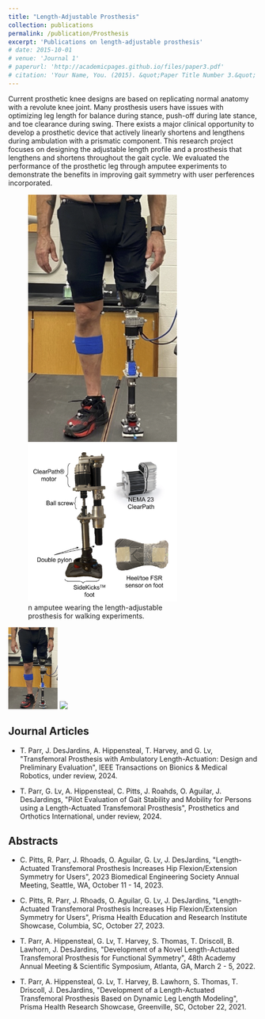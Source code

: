 ```yaml
---
title: "Length-Adjustable Prosthesis"
collection: publications
permalink: /publication/Prosthesis
excerpt: 'Publications on length-adjustable prosthesis'
# date: 2015-10-01
# venue: 'Journal 1'
# paperurl: 'http://academicpages.github.io/files/paper3.pdf'
# citation: 'Your Name, You. (2015). &quot;Paper Title Number 3.&quot; <i>Journal 1</i>. 1(3).'
---
```

Current prosthetic knee designs are based on replicating normal anatomy with a revolute knee joint. Many prosthesis users have issues with optimizing leg length for balance during stance, push-off during late stance, and toe clearance during swing. There exists a major clinical opportunity to develop a prosthetic device that actively linearly shortens and lengthens during ambulation with a prismatic component. This research project focuses on designing the adjustable length profile and a prosthesis that lengthens and shortens throughout the gait cycle. We evaluated the performance of the prosthetic leg through amputee experiments to demonstrate the benefits in improving gait symmetry with user perferences incorporated. 

<!-- <figure>
    <img align="center" width="50" height="50" src="/images/Amputee.png">
    <img align="center" width="50" height="50" src="/images/MachineDesign.png">
    <figcaption> An amputee wearing the length-adjustable prosthesis for walking experiments.</figcaption>
</figure> -->


<figure class="image image-style-side image_resized" style="width:60%; height:40%;">
    <img src="/images/Amputee.png">
    <img src="/images/MachineDesign.png">
    <figcaption>
       n amputee wearing the length-adjustable prosthesis for walking experiments.
    </figcaption>
</figure>

<p float="left">
  <img src="/images/Amputee.png" width="100" />
  <img src="/images/MachineDesign.png.png" width="100" /> 
</p>

<!-- 
<img align="right" width="250" height="250" src="/images/Amputee.png">
<img align="right" width="250" height="250" src="/images/MachineDesign.png"> -->

Journal Articles
---
* T. Parr, J. DesJardins, A. Hippensteal, T. Harvey, and G. Lv, "Transfemoral Prosthesis with Ambulatory Length-Actuation: Design and Preliminary Evaluation", IEEE Transactions on Bionics & Medical Robotics, under review, 2024. 

* T. Parr, G. Lv, A. Hippensteal, C. Pitts, J. Roahds, O. Aguilar, J. DesJardings, "Pilot Evaluation of Gait Stability and Mobility for Persons using a Length-Actuated Transfemoral Prosthesis", Prosthetics and Orthotics International, under review, 2024. 

Abstracts
---
* C. Pitts, R. Parr, J. Rhoads, O. Aguilar, G. Lv, J. DesJardins, "Length-Actuated Transfemoral Prosthesis Increases Hip Flexion/Extension Symmetry for Users", 2023 Biomedical Engineering Society Annual Meeting, Seattle, WA, October 11 - 14, 2023. 

* C. Pitts, R. Parr, J. Rhoads, O. Aguilar, G. Lv, J. DesJardins, "Length-Actuated Transfemoral Prosthesis Increases Hip Flexion/Extension Symmetry for Users", Prisma Health Education and Research Institute Showcase, Columbia, SC, October 27, 2023.

* T. Parr, A. Hippensteal, G. Lv, T. Harvey, S. Thomas, T. Driscoll, B. Lawhorn, J. DesJardins, "Development of a Novel Length-Actuated Transfemoral Prosthesis for Functional Symmetry", 48th Academy Annual Meeting & Scientific Symposium, Atlanta, GA, March 2 - 5, 2022.

* T. Parr, A. Hippensteal, G. Lv, T. Harvey, B. Lawhorn, S. Thomas, T. Driscoll, J. DesJardins, "Development of a Length-Actuated Transfemoral Prosthesis Based on Dynamic Leg Length Modeling", Prisma Health Research Showcase, Greenville, SC, October 22, 2021.
